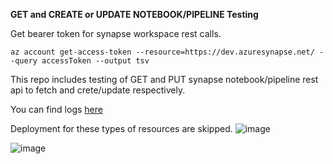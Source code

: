 **GET and CREATE or UPDATE NOTEBOOK/PIPELINE Testing**

Get bearer token for synapse workspace rest calls.
```
az account get-access-token --resource=https://dev.azuresynapse.net/ --query accessToken --output tsv
```
This repo includes testing of GET and PUT synapse notebook/pipeline rest api to fetch and crete/update respectively. 

You can find logs [here](query_data.csv)

Deployment for these types of resources are skipped.
![image](https://github.com/utsavudhungana/SynapsegGitIntegrate/assets/139304818/9a28b6a9-26ec-4ab8-9a9c-c739f3649834)


![image](https://github.com/user-attachments/assets/f719893b-0935-473d-a23d-9634b7d130ad)





